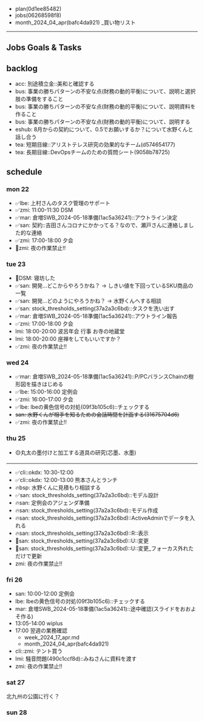 
- plan(0d1ee85482)
- jobs(06268598f8)
- month_2024_04_apr(bafc4da921)
_買い物リスト
---

## Jobs Goals & Tasks

## backlog
- acc: 別途積立金::美和と確認する
- bus: 事業の勝ちパターンの不安な点(財務の動的平衡)について、説明と選択肢の準備をすること
- bus: 事業の勝ちパターンの不安な点(財務の動的平衡)について、説明資料を作ること
- bus: 事業の勝ちパターンの不安な点(財務の動的平衡)について、説明する
- eshub: 8月からの契約について、0.5でお願いするか？について水野くんと話し合う
- tea: 短期目線::アリストテレス研究の効果的なチーム(d574654177)
- tea: 長期目線::DevOpsチームのための質問シート(9058b78725)

## schedule

### mon 22
- ✅lbe: 上村さんのタスク管理のサポート
- ✅zmi: 11:00-11:30 DSM
- ✅mar: 倉増SWB_2024-05-18準備(1ac5a36241)::アウトライン決定
- ✅san: 契約::吉田さんコロナにかかってる？なので、瀬戸さんに連絡しました的な連絡
- ✅zmi: 17:00-18:00 夕会
- 🚨zmi: 夜の作業禁止!!

### tue 23
- 🚨DSM: 寝坊した
- ✅san: 開発...どこからやろうかね？ -> しきい値を下回っているSKU商品の一覧
- ✅san: 開発...どのようにやろうかね？ -> 水野くんへする相談
- ✅san: stock_thresholds_setting(37a2a3c6bd)::タスクを洗い出す
- ✅mar: 倉増SWB_2024-05-18準備(1ac5a36241)::アウトライン報告
- ✅zmi: 17:00-18:00 夕会
- lmi: 18:00-20:00 波呂年会 行事 お寺の地蔵堂
- lmi: 18:00-20:00 座禅をしてもいいですか？
- ✅zmi: 夜の作業禁止!!

### wed 24
- ✅mar: 倉増SWB_2024-05-18準備(1ac5a36241)::P/PCバランスChainの樹形図を描きはじめる
- ✅lbe: 15:00-16:00 定例会
- ✅zmi: 16:00-17:00 夕会
- ✅lbe: lbeの黄色信号の対処(09f3b105c6)::チェックする
- ~~san: 水野くんが相手を知るための会話時間を計画する(31675704d6)~~
- ✅zmi: 夜の作業禁止!!

### thu 25
- 🟡丸太の墨付けと加工する道具の研究(芯墨、水墨)
---
- ✅cli::okdx: 10:30-12:00
- ✅cli::okdx: 12:00-13:00 熊本さんとランチ
- 🔥bsp: 水野くんに見積もり相談する
- ✅san: stock_thresholds_setting(37a2a3c6bd)::モデル設計
- 🔥san: 定例会のアジェンダ準備
- 🔥san: stock_thresholds_setting(37a2a3c6bd)::モデル作成
- 🔥san: stock_thresholds_setting(37a2a3c6bd)::ActiveAdminでデータを入れる
- 🔥san: stock_thresholds_setting(37a2a3c6bd)::R::表示
- 💪san: stock_thresholds_setting(37a2a3c6bd)::U::変更
- 💪san: stock_thresholds_setting(37a2a3c6bd)::U::変更_フォーカス外れただけで更新
- zmi: 夜の作業禁止!!


### fri 26
- san: 10:00-12:00 定例会
- lbe: lbeの黄色信号の対処(09f3b105c6)::チェックする
- mar: 倉増SWB_2024-05-18準備(1ac5a36241)::途中確認(スライドをおおよそ作る)
- 13:05-14:00 wiplus
- 17:00 翌週の業務確認
  - week_2024_17_apr.md
  - month_2024_04_apr(bafc4da921)
- cli::zmi: テント買う
- lmi: 騒音問題(490c1ccf8d)::みねさんに資料を渡す
- zmi: 夜の作業禁止!!

### sat 27
北九州の公園に行く？

### sun 28




